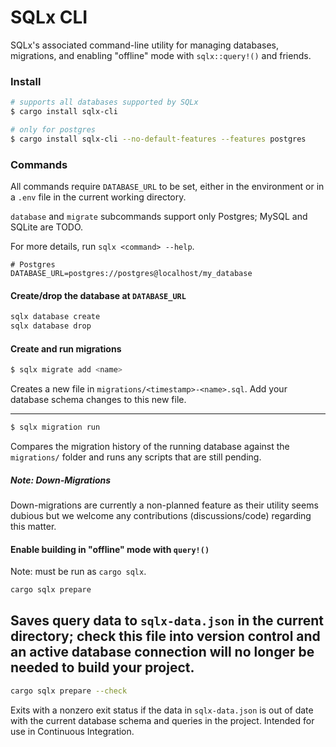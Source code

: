 # SQLx CLI

SQLx's associated command-line utility for managing databases, migrations, and enabling "offline"
mode with `sqlx::query!()` and friends.

### Install

```bash
# supports all databases supported by SQLx
$ cargo install sqlx-cli

# only for postgres
$ cargo install sqlx-cli --no-default-features --features postgres
```

### Commands

All commands require `DATABASE_URL` to be set, either in the environment or in a `.env` file
in the current working directory.

`database` and `migrate` subcommands support only Postgres; MySQL and SQLite are TODO.

For more details, run `sqlx <command> --help`.

```dotenv
# Postgres
DATABASE_URL=postgres://postgres@localhost/my_database
```

#### Create/drop the database at `DATABASE_URL`

```bash
sqlx database create
sqlx database drop
```

#### Create and run migrations

```bash
$ sqlx migrate add <name>
```
Creates a new file in `migrations/<timestamp>-<name>.sql`. Add your database schema changes to
this new file.

---
```bash
$ sqlx migration run
```
Compares the migration history of the running database against the `migrations/` folder and runs
any scripts that are still pending.

##### Note: Down-Migrations
Down-migrations are currently a non-planned feature as their utility seems dubious but we welcome 
any contributions (discussions/code) regarding this matter.

#### Enable building in "offline" mode with `query!()` 
Note: must be run as `cargo sqlx`.

```bash
cargo sqlx prepare
```
Saves query data to `sqlx-data.json` in the current directory; check this file into version control
and an active database connection will no longer be needed to build your project.
----
```bash
cargo sqlx prepare --check
```
Exits with a nonzero exit status if the data in `sqlx-data.json` is out of date with the current
database schema and queries in the project. Intended for use in Continuous Integration.
